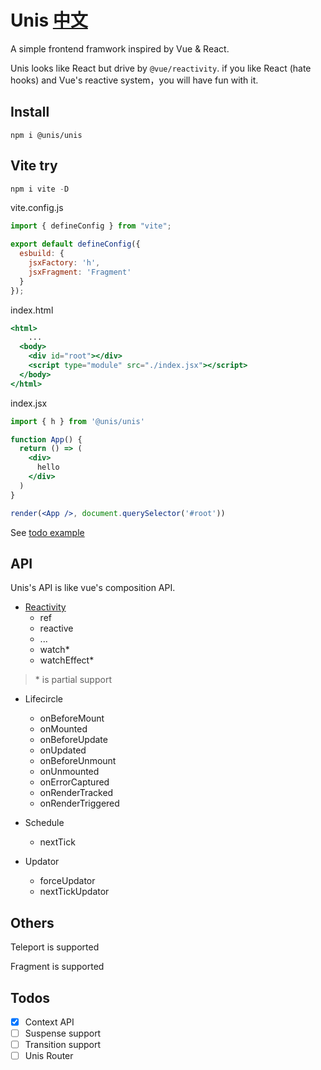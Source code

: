 # Unis [中文](./README-zh_CN.md)

A simple frontend framwork inspired by Vue & React.

Unis looks like React but drive by `@vue/reactivity`. if you like React (hate hooks) and Vue's reactive system，you will have fun with it.

## Install

```shell
npm i @unis/unis
```

## Vite try

```jsx
npm i vite -D
```

vite.config.js

```jsx
import { defineConfig } from "vite";

export default defineConfig({
  esbuild: {
    jsxFactory: 'h',
    jsxFragment: 'Fragment'
  }
});
```

index.html

```jsx
<html>
	...
  <body>
    <div id="root"></div>
    <script type="module" src="./index.jsx"></script>
  </body>
</html>
```

index.jsx

```jsx
import { h } from '@unis/unis'

function App() {
  return () => (
    <div>
      hello
    </div>
  )
}

render(<App />, document.querySelector('#root'))
```

See [todo example](packages/unis-example)

## API

Unis's API is like vue's composition API.

- [Reactivity](https://v3.vuejs.org/api/reactivity-api.html)
  - ref
  - reactive
  - ...
  - watch*
  - watchEffect*

> \* is partial support

- Lifecircle
  - onBeforeMount
  - onMounted
  - onBeforeUpdate
  - onUpdated
  - onBeforeUnmount
  - onUnmounted
  - onErrorCaptured
  - onRenderTracked
  - onRenderTriggered

- Schedule
  - nextTick

- Updator
  - forceUpdator
  - nextTickUpdator

## Others

Teleport is supported

Fragment is supported

## Todos

- [x] Context API
- [ ] Suspense support
- [ ] Transition support
- [ ] Unis Router
